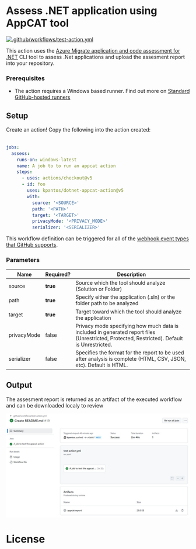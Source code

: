 # Assess .NET application using AppCAT tool

[![.github/workflows/test-action.yml](https://github.com/kpantos/dotnet-appcat-action/actions/workflows/test-action.yml/badge.svg)](https://github.com/kpantos/dotnet-appcat-action/actions/workflows/test-action.yml)

This action uses the [Azure Migrate application and code assessment for .NET](https://learn.microsoft.com/en-us/azure/migrate/appcat/dotnet) CLI tool to assess .Net applications and upload the assesment report into your repository.

### Prerequisites
- The action requires a Windows based runner. Find out more on [Standard GitHub-hosted runners](https://docs.github.com/en/actions/using-github-hosted-runners/using-github-hosted-runners/about-github-hosted-runners#standard-github-hosted-runners-for-public-repositories)

## Setup

Create an action! Copy the following into the action created:

```yaml

jobs:
  assess:
    runs-on: windows-latest
    name: A job to to run an appcat action
    steps:
      - uses: actions/checkout@v5
      - id: foo
        uses: kpantos/dotnet-appcat-action@v5
        with:
          source: '<SOURCE>'
          path: '<PATH>'
          target: '<TARGET>'
          privacyMode: '<PRIVACY_MODE>'
          serializer: '<SERIALIZER>'
```

This workflow definition can be triggered for all of the [webhook event types that GitHub supports](https://docs.github.com/en/actions/reference/events-that-trigger-workflows#webhook-events).

### Parameters

| Name | Required? | Description |
|--|--|--|
| source | **true** | Source which the tool should analyze (Solution or Folder) |
| path | **true** | Specify either the application (.sln) or the folder path to be analyzed |
| target | **true** | Target toward which the tool should analyze the application |
| privacyMode | false | Privacy mode specifying how much data is included in generated report files (Unrestricted, Protected, Restricted). Default is Unrestricted. |
| serializer | false | Specifies the format for the report to be used after analysis is complete (HTML, CSV, JSON, etc). Default is HTML. |


## Output

The assesment report is returned as an artifact of the executed workflow and can be downloaded localy to review 

![artifact retreival screen](images/assesment-report.jpg)

# License
